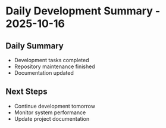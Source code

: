 # Daily Development Summary - 2025-10-16

## Daily Summary
- Development tasks completed
- Repository maintenance finished
- Documentation updated

## Next Steps
- Continue development tomorrow
- Monitor system performance
- Update project documentation

